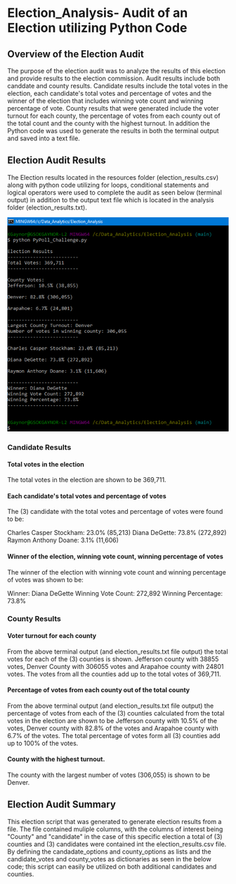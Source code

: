 # Election_Analysis- Audit of an Election utilizing Python Code

## Overview of the Election Audit

The purpose of the election audit was to analyze the results of this election and provide results to the election commission. Audit results  include both canddate and county results. Candidate results include the total votes in the election, each candidate's total votes and percentage of votes and the winner of the election that includes winning vote count and winning percentage of vote. County results that were generated include the voter turnout for each county, the percentage of votes from each county out of the total count and the county with the highest turnout.  In addition the Python code was used to generate the results in both the terminal output and saved into a text file.

## Election Audit Results	

The Election results located in the resources folder (election_results.csv) along with python code utilizing for loops, conditional statements and logical operators were used to complete the audit as seen below (terminal output) in addition to the output text file which is located in the analysis folder (election_results.txt).

![Election_Results](https://github.com/y2k600f4/Election_Analysis/blob/main/analysis/election_analysis.png)

### Candidate Results

#### Total votes in the election

The total votes in the election are shown to be 369,711.

#### Each candidate's total votes and percentage of votes

The (3) candidate with the total votes and percentage of votes were found to be:

Charles Casper Stockham: 23.0% (85,213)
Diana DeGette: 73.8% (272,892)
Raymon Anthony Doane: 3.1% (11,606)


#### Winner of the election, winning vote count, winning percentage of votes

The winner of the election with winning vote count and winning percentage of votes was shown to be:

Winner: Diana DeGette
Winning Vote Count: 272,892
Winning Percentage: 73.8%

### County Results

#### Voter turnout for each county

From the above terminal output (and election_results.txt file output) the total votes for each of the (3) counties is shown. Jefferson county with 38855 votes, Denver County with 306055 votes and Arapahoe county with 24801 votes. The votes from all the counties add up to the total votes of 369,711.

#### Percentage of votes from each county out of the total county

From the above terminal output (and election_results.txt file output) the percentage of votes from each of the (3) counties calculated from the total votes in the election are shown to be Jefferson county with 10.5% of the votes, Denver county with 82.8% of the votes and Arapahoe county with 6.7% of the votes. The total percentage of votes form all (3) counties add up to 100% of the votes.

#### County with the highest turnout.

The county with the largest number of votes (306,055) is shown to be Denver.

## Election Audit Summary

This election script that was generated to generate election results from a file. The file contained muliple columns, with the columns of interest being "County" and "candidate" in the case of this specific election a total of (3) counties and (3) candidates were contained int the election_results.csv file. By defining the candadate_options and county_options as lists and the candidate_votes and county_votes as dictionaries as seen in the below code; this script can easily be utilized on both additional candidates and counties.








